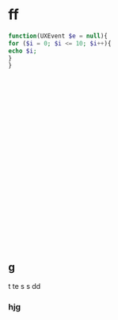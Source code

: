 # ff
```php
function(UXEvent $e = null){
for ($i = 0; $i <= 10; $i++){
echo $i;
}
}
```
<br><br><br><br><br><br><br><br><br><br><br><br><br><br><br><br><br><br><br><br>
## g
t
te
s
s
dd

### hjg
